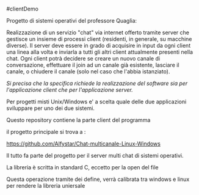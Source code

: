 #clientDemo

Progetto di sistemi operativi del professore Quaglia:

Realizzazione di un servizio "chat" via internet offerto tramite server
che gestisce un insieme di processi client (residenti, in generale, su
macchine diverse). Il server deve essere in grado di acquisire in input
da ogni client una linea alla volta e inviarla a tutti gli altri client
attualmente presenti nella chat.
Ogni client potrà decidere se creare un nuovo canale di conversazione,
effettuare il join ad un canale già esistente, lasciare il canale,
o chiudere il canale (solo nel caso che l'abbia istanziato).

_Si precisa che la specifica richiede la realizzazione del software sia per
l'applicazione client che per l'applicazione server._

Per progetti misti Unix/Windows e' a scelta quale delle due applicazioni
sviluppare per uno dei due sistemi.


Questo repository contiene la parte client del programma

il progetto principale si trova a :

https://github.com/Alfystar/Chat-multicanale-Linux-Windows

Il tutto fa parte del progetto per il server multi chat di sistemi operativi.

La libreria è scritta in standard C, eccetto per la open del file

Questa operazione tramite dei define, verrà calibrata tra windows e linux per rendere la libreria uniersale